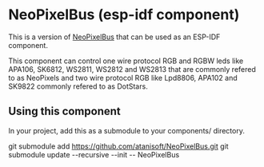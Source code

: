 # NeoPixelBus (esp-idf component)

This is a version of [NeoPixelBus](https://github.com/Makuna/NeoPixelBus/) that can be used as an ESP-IDF component.

This component can control one wire protocol RGB and RGBW leds like APA106, SK6812, WS2811, WS2812 and WS2813 that are commonly refered to as NeoPixels and two wire protocol RGB like Lpd8806, APA102 and SK9822 commonly refered to as DotStars.

## Using this component
In your project, add this as a submodule to your components/ directory.

git submodule add https://github.com/atanisoft/NeoPixelBus.git
git submodule update --recursive --init -- NeoPixelBus
